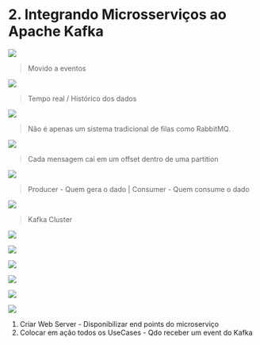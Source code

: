 # 2. Integrando Microsserviços ao Apache Kafka

![](img/kafka1.png)

> Movido a eventos

![](img/kafka2.png)

> Tempo real / Histórico dos dados

![](img/kafka3.png)

> Não é apenas um sistema tradicional de filas como RabbitMQ.

![](img/kafka4.png)


> Cada mensagem cai em um offset dentro de uma partition

![](img/kafka5.png)

> Producer - Quem gera o dado | Consumer - Quem consume o dado

![](img/kafka6.png)


> Kafka Cluster


![](img/kafka7.png)


![](img/kafka8.png)

![](img/kafka9.png)

![](img/kafka10.png)

![](img/kafka11.png)

![](img/kafka11.png)

1. Criar Web Server - Disponibilizar end points do microserviço
2. Colocar em ação todos os UseCases - Qdo receber um event do Kafka

